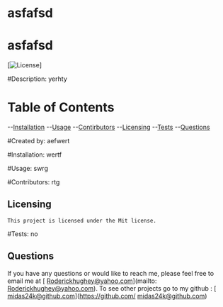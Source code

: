 # asfafsd
  # asfafsd
  [![License](https://img.shields.io/badge/License-Mit-yellow.svg)]

  #Description:
  yerhty

  # Table of Contents

  --[Installation](#installation)
  --[Usage](#Usage)
  --[Contirbutors](#contirbutors)
  --[Licensing](#Licensing)
  --[Tests](#tests)
  --[Questions](#questions)
  
  #Created by:
  aefwert
   
  #Installation:
   wertf

  #Usage:
    swrg

  #Contributors:
    rtg

## Licensing
    
    This project is licensed under the Mit license.

  #Tests:
    no

  ## Questions

  If you have any questions or would like to reach me, please feel free to email me at [ Roderickhughey@yahoo.com](mailto: Roderickhughey@yahoo.com).
  To see other projects go to my github : [ midas24k@github.com](https://github.com/ midas24k@github.com)

  
  
